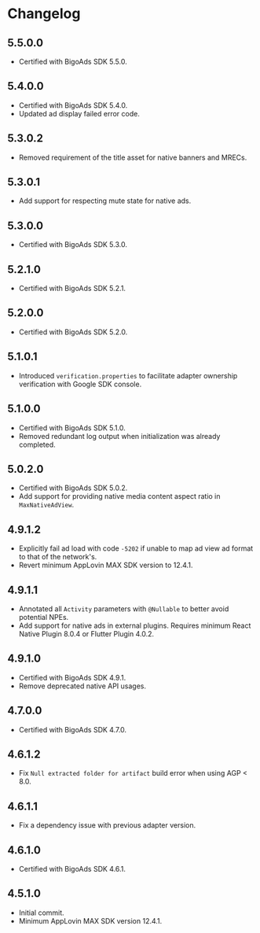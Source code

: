 # Changelog

## 5.5.0.0
* Certified with BigoAds SDK 5.5.0.

## 5.4.0.0
* Certified with BigoAds SDK 5.4.0.
* Updated ad display failed error code.

## 5.3.0.2
* Removed requirement of the title asset for native banners and MRECs.

## 5.3.0.1
* Add support for respecting mute state for native ads.

## 5.3.0.0
* Certified with BigoAds SDK 5.3.0.

## 5.2.1.0
* Certified with BigoAds SDK 5.2.1.

## 5.2.0.0
* Certified with BigoAds SDK 5.2.0.

## 5.1.0.1
* Introduced `verification.properties` to facilitate adapter ownership verification with Google SDK console.

## 5.1.0.0
* Certified with BigoAds SDK 5.1.0.
* Removed redundant log output when initialization was already completed.

## 5.0.2.0
* Certified with BigoAds SDK 5.0.2.
* Add support for providing native media content aspect ratio in `MaxNativeAdView`.

## 4.9.1.2
* Explicitly fail ad load with code `-5202` if unable to map ad view ad format to that of the network's.
* Revert minimum AppLovin MAX SDK version to 12.4.1.

## 4.9.1.1
* Annotated all `Activity` parameters with `@Nullable` to better avoid potential NPEs.
* Add support for native ads in external plugins. Requires minimum React Native Plugin 8.0.4 or Flutter Plugin 4.0.2.

## 4.9.1.0
* Certified with BigoAds SDK 4.9.1.
* Remove deprecated native API usages.

## 4.7.0.0
* Certified with BigoAds SDK 4.7.0.

## 4.6.1.2
* Fix `Null extracted folder for artifact` build error when using AGP < 8.0.

## 4.6.1.1
* Fix a dependency issue with previous adapter version.

## 4.6.1.0
* Certified with BigoAds SDK 4.6.1.

## 4.5.1.0
* Initial commit.
* Minimum AppLovin MAX SDK version 12.4.1.

